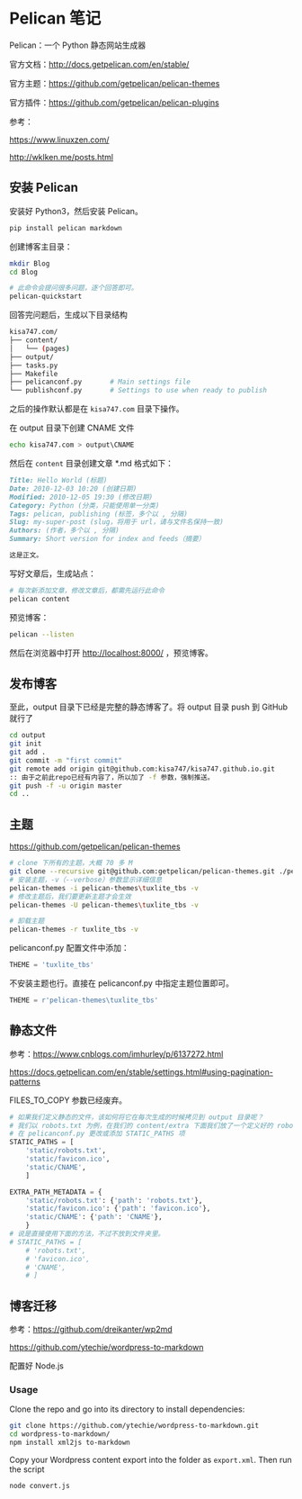 # Pelican 笔记

Pelican：一个 Python 静态网站生成器

官方文档：<http://docs.getpelican.com/en/stable/>

官方主题：<https://github.com/getpelican/pelican-themes>

官方插件：<https://github.com/getpelican/pelican-plugins>

参考：

<https://www.linuxzen.com/>

<http://wklken.me/posts.html>

## 安装 Pelican

安装好 Python3，然后安装 Pelican。

```sh
pip install pelican markdown
```

创建博客主目录：

```sh
mkdir Blog
cd Blog

# 此命令会提问很多问题，逐个回答即可。
pelican-quickstart
```

回答完问题后，生成以下目录结构

```sh
kisa747.com/
├── content/
│   └── (pages)
├── output/
├── tasks.py
├── Makefile
├── pelicanconf.py       # Main settings file
└── publishconf.py       # Settings to use when ready to publish
```

之后的操作默认都是在 `kisa747.com` 目录下操作。

在 output 目录下创建 CNAME 文件

```bash
echo kisa747.com > output\CNAME
```

然后在 `content` 目录创建文章 *.md 格式如下：

```markdown
Title: Hello World (标题)
Date: 2010-12-03 10:20 (创建日期)
Modified: 2010-12-05 19:30 (修改日期)
Category: Python (分类，只能使用单一分类)
Tags: pelican, publishing (标签，多个以 , 分隔)
Slug: my-super-post (slug，将用于 url，请与文件名保持一致)
Authors: (作者，多个以 , 分隔)
Summary: Short version for index and feeds（摘要）

这是正文。
```

写好文章后，生成站点：

```sh
# 每次新添加文章，修改文章后，都需先运行此命令
pelican content
```

预览博客：

```sh
pelican --listen
```

然后在浏览器中打开 <http://localhost:8000/> ，预览博客。

## 发布博客

至此，output 目录下已经是完整的静态博客了。将 output 目录 push 到 GitHub 就行了

```sh
cd output
git init
git add .
git commit -m "first commit"
git remote add origin git@github.com:kisa747/kisa747.github.io.git
:: 由于之前此repo已经有内容了，所以加了 -f 参数，强制推送。
git push -f -u origin master
cd ..
```

## 主题

<https://github.com/getpelican/pelican-themes>

```sh
# clone 下所有的主题，大概 70 多 M
git clone --recursive git@github.com:getpelican/pelican-themes.git ./pelican-themes
# 安装主题，-v（--verbose）参数显示详细信息
pelican-themes -i pelican-themes\tuxlite_tbs -v
# 修改主题后，我们要更新主题才会生效
pelican-themes -U pelican-themes\tuxlite_tbs -v

# 卸载主题
pelican-themes -r tuxlite_tbs -v
```

pelicanconf.py 配置文件中添加：

```python
THEME = 'tuxlite_tbs'
```

不安装主题也行。直接在 pelicanconf.py 中指定主题位置即可。

```python
THEME = r'pelican-themes\tuxlite_tbs'
```

## 静态文件

参考：<https://www.cnblogs.com/imhurley/p/6137272.html>

<https://docs.getpelican.com/en/stable/settings.html#using-pagination-patterns>

FILES_TO_COPY 参数已经废弃。

```python
# 如果我们定义静态的文件，该如何将它在每次生成的时候拷贝到 output 目录呢？
# 我们以 robots.txt 为例，在我们的 content/extra 下面我们放了一个定义好的 robots.txt 文件。
# 在 pelicanconf.py 更改或添加 STATIC_PATHS 项
STATIC_PATHS = [
    'static/robots.txt',
    'static/favicon.ico',
    'static/CNAME',
    ]

EXTRA_PATH_METADATA = {
    'static/robots.txt': {'path': 'robots.txt'},
    'static/favicon.ico': {'path': 'favicon.ico'},
    'static/CNAME': {'path': 'CNAME'},
    }
# 说是直接使用下面的方法，不过不放到文件夹里。
# STATIC_PATHS = [
    # 'robots.txt',
    # 'favicon.ico',
    # 'CNAME',
    # ]
```

## 博客迁移

参考：<https://github.com/dreikanter/wp2md>

<https://github.com/ytechie/wordpress-to-markdown>

配置好 Node.js

### Usage

Clone the repo and go into its directory to install dependencies:

```sh
git clone https://github.com/ytechie/wordpress-to-markdown.git
cd wordpress-to-markdown/
npm install xml2js to-markdown
```

Copy your Wordpress content export into the folder as `export.xml`. Then run the script

```sh
node convert.js
```
